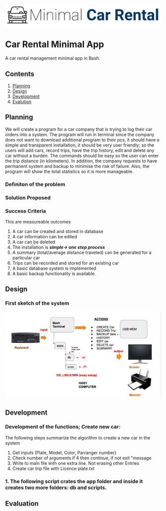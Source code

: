 ![CarRental](logo.png)

Car Rental Minimal App
===========================

A car rental management minimal app in Bash.

Contents
-----
  1. [Planning](#planning)
  1. [Design](#design)
  1. [Development](#development)
  1. [Evalution](#evaluation)

Planning
---------
We will create a program for a car company that is trying to log their car orders into a system. The program will run in terminal since the company does not want to download additional program to their pcs, it should have a simple and transparent installation, it should be very user friendly; so the users will add cars, record trips, have the trip history, edit and delete any car without a burden. The commands should be easy so the user can enter the trip distance (in kilometers). In addition, the company requests to have permanent system and backup to minimise the risk of failure. Also, the program will show the total statistics so it is more manageable.

### Definiton of the problem

### Solution Proposed

### Success Criteria
This are measureable outcomes
1. A car can be created and stored in database
1. A car information can be edited
1. A car can be deleted
1. The installation is ***simple-> one step process***
1. A summary (total/average distance traveled) can be generated for a particular car
1. Trips can be recorded and stored for an existing car
1. A basic database system is implemented
1. A basic backup functionality is available.

Design
-------
### First sketch of the system
![Firstsketch](screenie.png)

Development
--------
### Development of the functions; Create new car:
The following steps summarize the algorithm to create a new car in the system
1) Get inputs (Plate, Model, Color, Parranger number)
2) Check number of arguments if 4 then continue, if not exit "message
3) Write to main file with one extra line. Not erasing other Entries
4) Create car trip file with Licence plate.txt

### 1. The following script crates the app folder and inside it creates two more folders: db and scripts.


Evaluation
-----------



